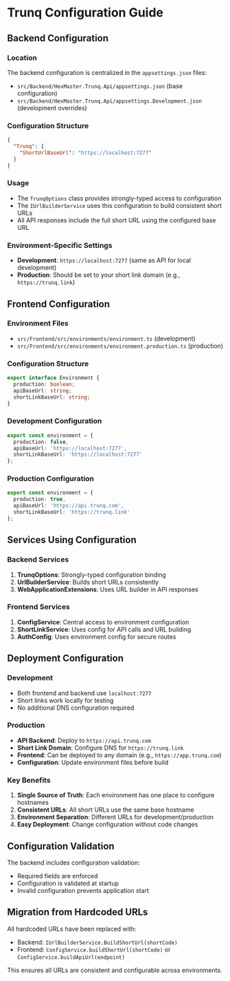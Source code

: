 # Trunq Configuration Guide

## Backend Configuration

### Location
The backend configuration is centralized in the `appsettings.json` files:
- `src/Backend/HexMaster.Trunq.Api/appsettings.json` (base configuration)
- `src/Backend/HexMaster.Trunq.Api/appsettings.Development.json` (development overrides)

### Configuration Structure
```json
{
  "Trunq": {
    "ShortUrlBaseUrl": "https://localhost:7277"
  }
}
```

### Usage
- The `TrunqOptions` class provides strongly-typed access to configuration
- The `IUrlBuilderService` uses this configuration to build consistent short URLs
- All API responses include the full short URL using the configured base URL

### Environment-Specific Settings
- **Development**: `https://localhost:7277` (same as API for local development)
- **Production**: Should be set to your short link domain (e.g., `https://trunq.link`)

## Frontend Configuration

### Environment Files
- `src/Frontend/src/environments/environment.ts` (development)
- `src/Frontend/src/environments/environment.production.ts` (production)

### Configuration Structure
```typescript
export interface Environment {
  production: boolean;
  apiBaseUrl: string;
  shortLinkBaseUrl: string;
}
```

### Development Configuration
```typescript
export const environment = {
  production: false,
  apiBaseUrl: 'https://localhost:7277',
  shortLinkBaseUrl: 'https://localhost:7277'
};
```

### Production Configuration
```typescript
export const environment = {
  production: true,
  apiBaseUrl: 'https://api.trunq.com',
  shortLinkBaseUrl: 'https://trunq.link'
};
```

## Services Using Configuration

### Backend Services
1. **TrunqOptions**: Strongly-typed configuration binding
2. **UrlBuilderService**: Builds short URLs consistently
3. **WebApplicationExtensions**: Uses URL builder in API responses

### Frontend Services
1. **ConfigService**: Central access to environment configuration
2. **ShortLinkService**: Uses config for API calls and URL building
3. **AuthConfig**: Uses environment config for secure routes

## Deployment Configuration

### Development
- Both frontend and backend use `localhost:7277`
- Short links work locally for testing
- No additional DNS configuration required

### Production
- **API Backend**: Deploy to `https://api.trunq.com`
- **Short Link Domain**: Configure DNS for `https://trunq.link`
- **Frontend**: Can be deployed to any domain (e.g., `https://app.trunq.com`)
- **Configuration**: Update environment files before build

### Key Benefits
1. **Single Source of Truth**: Each environment has one place to configure hostnames
2. **Consistent URLs**: All short URLs use the same base hostname
3. **Environment Separation**: Different URLs for development/production
4. **Easy Deployment**: Change configuration without code changes

## Configuration Validation

The backend includes configuration validation:
- Required fields are enforced
- Configuration is validated at startup
- Invalid configuration prevents application start

## Migration from Hardcoded URLs

All hardcoded URLs have been replaced with:
- Backend: `IUrlBuilderService.BuildShortUrl(shortCode)`
- Frontend: `ConfigService.buildShortUrl(shortCode)` or `ConfigService.buildApiUrl(endpoint)`

This ensures all URLs are consistent and configurable across environments.
